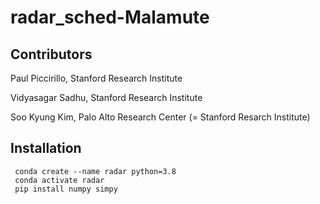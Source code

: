 # radar_sched-Malamute
## Contributors ##
Paul Piccirillo, Stanford Research Institute

Vidyasagar Sadhu, Stanford Research Institute

Soo Kyung Kim, Palo Alto Research Center (= Stanford Resarch Institute)

## Installation ##
```
 conda create --name radar python=3.8
 conda activate radar
 pip install numpy simpy

```
